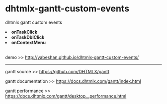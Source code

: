 # dhtmlx-gantt-custom-events
dhtmlx gantt custom events<b>
<li>onTaskClick</li>
<li>onTaskDblClick</li>
<li>onContextMenu</li></b><br/>


demo >> http://yabeshan.github.io/dhtmlx-gantt-custom-events/

________________________________

gantt source >> https://github.com/DHTMLX/gantt

gantt documentation >> https://docs.dhtmlx.com/gantt/index.html

gantt performance >> https://docs.dhtmlx.com/gantt/desktop__performance.html

